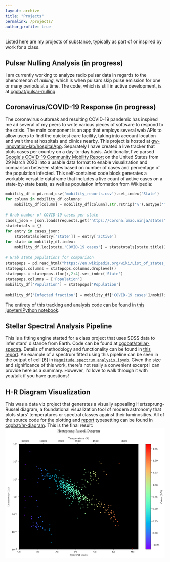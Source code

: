 ```yaml
---
layout: archive
title: "Projects"
permalink: /projects/
author_profile: true
---
```


Listed here are my projects of substance, typically as part of or inspired by work for a class.

Pulsar Nulling Analysis (in progress)
------
I am currently working to analyze radio pulsar data in regards to the phenomenon of _nulling_, which is when pulsars skip pulse emission for one or many periods at a time. The code, which is still in active development, is at [cgobat/pulsar-nulling](https://github.com/cgobat/pulsar-nulling).

Coronavirus/COVID-19 Response (in progress)
------
The coronavirus outbreak and resulting COVID-19 pandemic has inspired me ad several of my peers to write various pieces of software to respond to the crisis. The main component is an app that employs several web APIs to allow users to find the quickest care facility, taking into account location and wait time at hospitals and clinics nearby. This project is hosted at [gw-innovation-lab/hospitalApp](https://github.com/gw-innovation-lab/hospitalApp). Separately I have created a live tracker that plots cases per country on a day-to-day basis. Additionally, I've parsed [Google's COVID-19 Community Mobility Report](https://www.google.com/covid19/mobility/) on the United States from 29 March 2020 into a usable data format to enable visualization and comparison between states based on number of cases and percentage of the population infected.
This self-contained code block generates a workable versatile dataframe that includes a live count of active cases on a state-by-state basis, as well as population information from Wikipedia:
```python
mobility_df = pd.read_csv('mobility_reports.csv').set_index('State')
for column in mobility_df.columns:
    mobility_df[column] = mobility_df[column].str.rstrip('%').astype('float') / 100

# Grab number of COVID-19 cases per state
cases_json = json.loads(requests.get("https://corona.lmao.ninja/states").content)
statetotals = {}
for entry in cases_json:
    statetotals[entry['state']] = entry['active']
for state in mobility_df.index:
    mobility_df.loc[state,'COVID-19 cases'] = statetotals[state.title()]

# Grab state populations for comparison
statepops = pd.read_html("https://en.wikipedia.org/wiki/List_of_states_and_territories_of_the_United_States_by_population")[0]
statepops.columns = statepops.columns.droplevel()
statepops = statepops.iloc[:,2:4].set_index('State')
statepops.columns = ['Population']
mobility_df['Population'] = statepops['Population']

mobility_df['Infected fraction'] = mobility_df['COVID-19 cases']/mobility_df['Population']
```
The entirety of this tracking and analysis code can be found in [this jupyter/IPython notebook](https://drive.google.com/file/d/1e_QzNep3Kp-xscIe2_PvDgDmrV5ZX6aT/view?usp=sharing).

Stellar Spectral Analysis Pipeline
------
This is a fitting engine started for a class project that uses SDSS data to infer stars' distance from Earth. Code can be found at [cgobat/stellar-spectra](https://github.com/cgobat/stellar-spectra). Details of methodology and functionality can be found in [this report](https://github.com/cgobat/stellar-spectra/blob/master/Spectral_Analysis_Report.pdf). An example of a spectrum fitted using this pipeline can be seen in the output of cell [6] in [`Magnitude spectrum analysis.ipynb`](https://github.com/cgobat/stellar-spectra/blob/master/Magnitude%20spectrum%20analysis.ipynb). Given the size and significance of this work, there's not really a convenient excerpt I can provide here as a summary. However, I'd love to walk through it with you/talk if you have questions!

H-R Diagram Visualization
------
This was a data viz project that generates a visually appealing Hertzsprung-Russel diagram, a foundational visualization tool of modern astronomy that plots stars' temperatures or spectral classes against their luminosities. All of the source code for the plotting and [report](https://github.com/cgobat/hr-diagram/blob/master/LaTeX%20report/H_R_report.pdf) typesetting can be found in [cgobat/hr-diagram](https://github.com/cgobat/hr-diagram). This is the final result: ![H-R.png](https://raw.githubusercontent.com/cgobat/hr-diagram/master/LaTeX%20report/figures/diagram.png)
